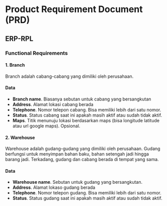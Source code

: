 # Product Requirement Document (PRD)
## ERP-RPL
### Functional Requirements
#### 1. Branch
Branch adalah cabang-cabang yang dimiliki oleh perusahaan.

#### Data
- **Branch name**. Biasanya sebutan untuk cabang yang bersangkutan
- **Address**. Alamat lokasi cabang berada
- **Telephone**. Nomor telepon cabang. Bisa memiliki lebih dari satu nomor.
- **Status**. Status cabang saat ini apakah masih aktif atau sudah tidak aktif.
- **Maps**. Titik menunuju lokasi berdasarkan maps (bisa longitude latitude atau url google maps). Opsional.

#### 2. Warehouse
Warehouse adalah gudang-gudang yang dimiliki oleh perusahaan. Gudang berfungsi untuk menyimpan bahan baku, bahan setengah jadi hingga barang jadi. Terkadang, gudang dan cabang berada di tempat yang sama.

#### Data
- **Warehouse name**. Sebutan untuk gudang yang bersangkutan.
- **Address**. Alamat lokaso gudang berada
- **Telephone**. Nomor telepon gudang. Bisa memiliki lebih dari satu nomor.
- **Status**. Status gudang saat ini apakah masih aktif atau sudah tidak aktif.